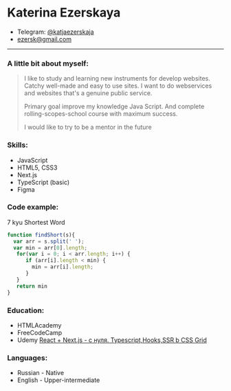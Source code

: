 # Katerina Ezerskaya
* Telegram: [@katjaezerskaja](https://t.me/katjaezerskaja)
* [ezersk@gmail.com](ezersk@gmail.com)
<hr>

### A little bit about myself:
> 
> I like to study and  learning new instruments for develop websites.
> Catchy well-made and easy to use sites.
> I want to do webservices and websites that's a genuine public service.
> 
> Primary goal improve my knowledge Java Script. 
> And complete rolling-scopes-school course with maximum success.
> 
> I would like to try to be a mentor in the future

### Skills:
* JavaScript
* HTML5, CSS3
* Next.js
* TypeScript (basic)
* Figma

### Code example:
7 kyu
Shortest Word
```js script
function findShort(s){
  var arr = s.split(' ');
  var min = arr[0].length;
   for(var i = 0; i < arr.length; i++) {
      if (arr[i].length < min) {
        min = arr[i].length;
      }
   }
   return min
}
```
### Education:
* HTMLAcademy
* FreeCodeCamp
* Udemy [React + Next.js - с нуля. Typescript,Hooks,SSR b CSS Grid](https://www.udemy.com/course/react-nextjs/learn/lecture/25873964#overview)

### Languages:
* Russian - Native
* English - Upper-intermediate
